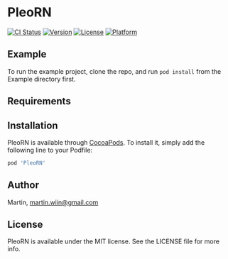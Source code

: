 # PleoRN

[![CI Status](https://img.shields.io/travis/Martin/PleoRN.svg?style=flat)](https://travis-ci.org/Martin/PleoRN)
[![Version](https://img.shields.io/cocoapods/v/PleoRN.svg?style=flat)](https://cocoapods.org/pods/PleoRN)
[![License](https://img.shields.io/cocoapods/l/PleoRN.svg?style=flat)](https://cocoapods.org/pods/PleoRN)
[![Platform](https://img.shields.io/cocoapods/p/PleoRN.svg?style=flat)](https://cocoapods.org/pods/PleoRN)

## Example

To run the example project, clone the repo, and run `pod install` from the Example directory first.

## Requirements

## Installation

PleoRN is available through [CocoaPods](https://cocoapods.org). To install
it, simply add the following line to your Podfile:

```ruby
pod 'PleoRN'
```

## Author

Martin, martin.wiin@gmail.com

## License

PleoRN is available under the MIT license. See the LICENSE file for more info.
